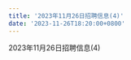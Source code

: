 ```yaml
---
title: '2023年11月26日招聘信息(4)'
date: '2023-11-26T18:20:00+0800'
---
```

2023年11月26日招聘信息(4)
<!--more-->

